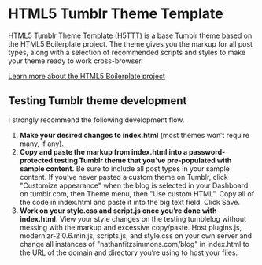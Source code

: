 HTML5 Tumblr Theme Template
===========================

HTML5 Tumblr Theme Template (H5TTT) is a base Tumblr theme based on the HTML5 Boilerplate project. The theme gives you the markup for all post types, along with a selection of recommended scripts and styles to make your theme ready to work cross-browser.

[Learn more about the HTML5 Boilerplate project](http://html5boilerplate.com/)

Testing Tumblr theme development
--------------------------------

I strongly recommend the following development flow.

1. **Make your desired changes to index.html** (most themes won&rsquo;t require many, if any). 
2. **Copy and paste the markup from index.html into a password-protected testing Tumblr theme that you&rsquo;ve pre-populated with sample content.** Be sure to include all post types in your sample content. If you&rsquo;ve never pasted a custom theme on Tumblr, click "Customize appearance" when the blog is selected in your Dashboard on tumblr.com, then Theme menu, then "Use custom HTML". Copy all of the code in index.html and paste it into the big text field. Click Save.
3. **Work on your style.css and script.js once you&rsquo;re done with index.html.** View your style changes on the testing tumblelog without messing with the markup and excessive copy/paste. Host plugins.js, modernizr-2.0.6.min.js, scripts.js, and style.css on your own server and change all instances of "nathanfitzsimmons.com/blog" in index.html to the URL of the domain and directory you&rsquo;re using to host your files.